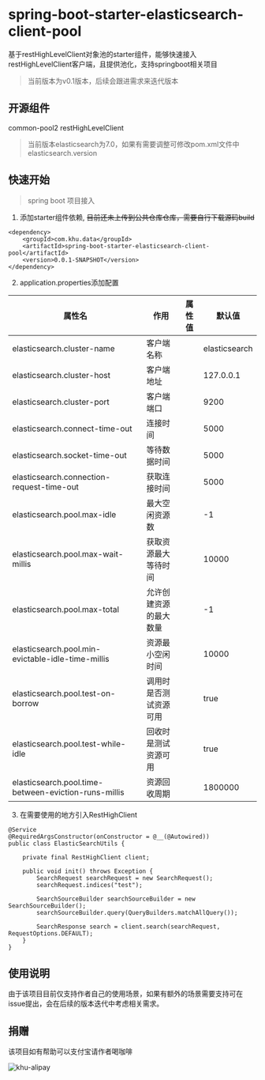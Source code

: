 # spring-boot-starter-elasticsearch-client-pool
基于restHighLevelClient对象池的starter组件，能够快速接入restHighLevelClient客户端，且提供池化，支持springboot相关项目

> 当前版本为v0.1版本，后续会跟进需求来迭代版本

## 开源组件
common-pool2
restHighLevelClient

> 当前版本elasticsearch为7.0，如果有需要调整可修改pom.xml文件中elasticsearch.version

## 快速开始
> spring boot 项目接入
1. 添加starter组件依赖, ~~目前还未上传到公共仓库仓库，需要自行下载源码build~~
```
<dependency>
    <groupId>com.khu.data</groupId>
    <artifactId>spring-boot-starter-elasticsearch-client-pool</artifactId>
    <version>0.0.1-SNAPSHOT</version>
</dependency>
```
2. application.properties添加配置

|属性名|作用|属性值|默认值|
|---|---|---|---|
|elasticsearch.cluster-name|客户端名称||elasticsearch|
|elasticsearch.cluster-host|客户端地址||127.0.0.1|
|elasticsearch.cluster-port|客户端端口||9200|
|elasticsearch.connect-time-out|连接时间||5000|
|elasticsearch.socket-time-out|等待数据时间||5000|
|elasticsearch.connection-request-time-out|获取连接时间||5000|
|elasticsearch.pool.max-idle|最大空闲资源数||-1|
|elasticsearch.pool.max-wait-millis|获取资源最大等待时间||10000|
|elasticsearch.pool.max-total|允许创建资源的最大数量||-1|
|elasticsearch.pool.min-evictable-idle-time-millis|资源最小空闲时间||10000|
|elasticsearch.pool.test-on-borrow|调用时是否测试资源可用||true|
|elasticsearch.pool.test-while-idle|回收时是测试资源可用||true|
|elasticsearch.pool.time-between-eviction-runs-millis|资源回收周期||1800000|

3. 在需要使用的地方引入RestHighClient
```
@Service
@RequiredArgsConstructor(onConstructor = @__(@Autowired))
public class ElasticSearchUtils {

    private final RestHighClient client;

    public void init() throws Exception {
        SearchRequest searchRequest = new SearchRequest();
        searchRequest.indices("test");

        SearchSourceBuilder searchSourceBuilder = new SearchSourceBuilder();
        searchSourceBuilder.query(QueryBuilders.matchAllQuery());

        SearchResponse search = client.search(searchRequest, RequestOptions.DEFAULT);
    }
}
```

## 使用说明
由于该项目目前仅支持作者自己的使用场景，如果有额外的场景需要支持可在issue提出，会在后续的版本迭代中考虑相关需求。

## 捐赠
该项目如有帮助可以支付宝请作者喝咖啡

![khu-alipay](https://s2.ax1x.com/2020/03/04/35JBK1.png)


